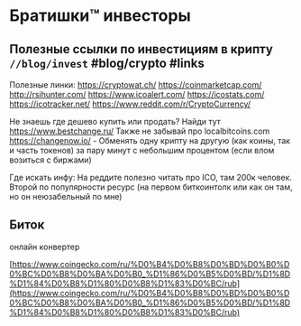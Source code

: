 # Братишки™ инвесторы
Полезные ссылки по инвестициям в крипту
`//blog/invest` #blog/crypto #links
----
Полезные линки:
https://cryptowat.ch/
https://coinmarketcap.com/
http://rsihunter.com/
https://www.icoalert.com/
https://icostats.com/
https://icotracker.net/
https://www.reddit.com/r/CryptoCurrency/

Не знаешь где дешево купить или продать? Найди тут https://www.bestchange.ru/
Также не забывай про localbitcoins.com
https://changenow.io/ - Обменять одну крипту на другую (как коины, так и часть токенов) за пару минут с небольшим процентом (если влом возиться с биржами)

Где искать инфу:
На реддите полезно читать про ICO, там 200к человек. Второй по популярности ресурс (на первом биткоинтолк или как он там, но он неюзабельный по мне)




## Биток

онлайн конвертер

 [https://www.coingecko.com/ru/%D0%B4%D0%B8%D0%BD%D0%B0%D0%BC%D0%B8%D0%BA%D0%B0_%D1%86%D0%B5%D0%BD/%D1%8D%D1%84%D0%B8%D1%80%D0%B8%D1%83%D0%BC/rub](https://www.coingecko.com/ru/%D0%B4%D0%B8%D0%BD%D0%B0%D0%BC%D0%B8%D0%BA%D0%B0_%D1%86%D0%B5%D0%BD/%D1%8D%D1%84%D0%B8%D1%80%D0%B8%D1%83%D0%BC/rub) 
